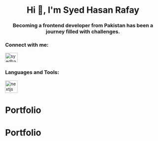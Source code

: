 <h1 align="center">Hi 👋, I'm Syed Hasan Rafay</h1>
<h3 align="center">Becoming a frontend developer from Pakistan has been a journey filled with challenges.</h3>

<h3 align="left">Connect with me:</h3>
<p align="left">
<a href="https://linkedin.com/in/syedhasanrafay" target="blank"><img align="center" src="https://raw.githubusercontent.com/rahuldkjain/github-profile-readme-generator/master/src/images/icons/Social/linked-in-alt.svg" alt="syedhasanrafay" height="30" width="40" /></a>
</p>

<h3 align="left">Languages and Tools:</h3>
<p align="left"> <a href="https://nextjs.org/" target="_blank" rel="noreferrer"> <img src="https://cdn.worldvectorlogo.com/logos/nextjs-2.svg" alt="nextjs" width="40" height="40"/> </a> </p>

# Portfolio
# Portfolio
